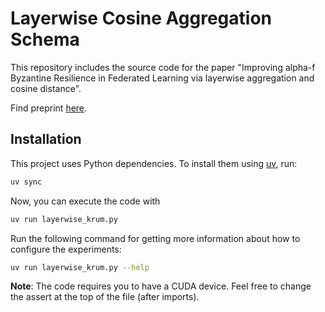 # Layerwise Cosine Aggregation Schema

This repository includes the source code for the paper "Improving alpha-f
Byzantine Resilience in Federated Learning via layerwise aggregation and cosine
distance".

Find preprint [here](https://arxiv.org/abs/2503.21244).

## Installation

This project uses Python dependencies. To install them using
[uv](https://github.com/astral-sh/uv), run:

```bash
uv sync
```

Now, you can execute the code with

```bash
uv run layerwise_krum.py
```

Run the following command for getting more information about how to configure
the experiments:

```bash
uv run layerwise_krum.py --help
```

**Note**: The code requires you to have a CUDA device. Feel free to change the
assert at the top of the file (after imports).

